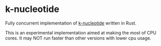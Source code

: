 # k-nucleotide
Fully concurrent implementation of [k-nucleotide](http://benchmarksgame.alioth.debian.org/u64q/performance.php?test=knucleotide) written in Rust.

This is an experimental implementation aimed at making the most of CPU cores. It may NOT run faster than other versions with lower cpu usage.

